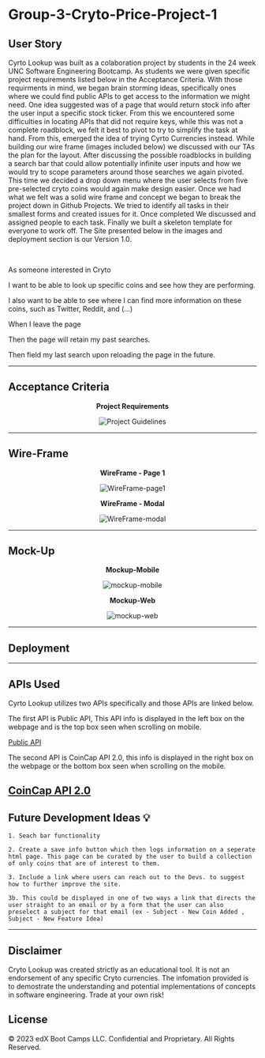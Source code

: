 # Group-3-Cryto-Price-Project-1

## User Story


Cyrto Lookup was built as a colaboration project by students in the 24 week UNC Software Engineering Bootcamp. As students we were given specific project requirements listed below in the Acceptance Criteria. With those requirments in mind, we began brain storming ideas, specifically ones where we could find public APIs to get access to the information we might need. One idea suggested was of a page that would return stock info after the user input a specific stock ticker. From this we encountered some difficulties in locating APIs that did not require keys, while this was not a complete roadblock, we felt it best to pivot to try to simplify the task at hand. From this, emerged the idea of trying Cyrto Currencies instead. While building our wire frame (images included below) we discussed with our TAs the plan for the layout. After discussing the possible roadblocks in building a search bar that could allow potentially infinite user inputs and how we would try to scope parameters around those searches we again pivoted. This time we decided a drop down menu where the user  selects from five pre-selected cryto coins would again make design easier. Once we had what we felt was a solid wire frame and concept we began to break the project down in Github Projects. We tried to identify all tasks in their smallest forms and created issues for it. Once completed We discussed and assigned people to each task. Finally we built a skeleton template for everyone to work off. The Site presented below in the images and deployment section is our Version 1.0. 




<br>

As someone interested in Cryto 

I want to be able to look up specific coins and see how they are performing. 

I also want to be able to see where I can find more information on these coins, such as Twitter, Reddit, and (...)

When I leave the page 

Then the page will retain my past searches.

Then field my last search upon reloading the page in the future.

---
## Acceptance Criteria

<strong><p align="center">
Project Requirements
</p></strong>
<p align="center">
    <img src="./assets/guidelines-project1.PNG" alt="Project Guidelines">
</p>

---
## Wire-Frame

<strong><p align="center">
WireFrame - Page 1
</p></strong>

<p align="center">
    <img src="./assets/wireframe-p1.PNG" alt="WireFrame-page1">
</p>

<strong><p align="center">
WireFrame - Modal
</p></strong>

<p align="center">
    <img src="./assets/wireFrame-modal.PNG" alt="WireFrame-modal">
</p>

---
## Mock-Up

<strong><p align="center">
Mockup-Mobile
</p></strong>

<p align="center">
    <img src="./assets/mockup-mobile.png" alt="mockup-mobile">
</p>

<strong><p align="center">
Mockup-Web
</p></strong>

<p align="center">
    <img src="./assets/mockup-web.png" alt="mockup-web">
</p>

---

## Deployment 


---
## APIs Used

Cyrto Lookup utilizes two APIs specifically and those APIs are linked below.


The first API is Public API, This API info is displayed in the left box on the webpage and is the top box seen when scrolling on mobile.

[Public API](https://documenter.getpostman.com/view/5734027/RzZ6Hzr3?version=latest)

The second API is CoinCap API 2.0, this info is displayed in the right box on the webpage or the bottom box seen when scrolling on the mobile.

[CoinCap API 2.0](https://docs.coincap.io/#ee0c0be6-513f-4466-bbb0-2016add462e9)
---
## Future Development Ideas 💡

    1. Seach bar functionality

    2. Create a save info button which then logs information on a seperate html page. This page can be curated by the user to build a collection of only coins that are of interest to them. 

    3. Include a link where users can reach out to the Devs. to suggest how to further improve the site. 

    3b. This could be displayed in one of two ways a link that directs the user straight to an email or by a form that the user can also preselect a subject for that email (ex - Subject - New Coin Added , Subject - New Feature Idea)
---
## Disclaimer


Cryto Lookup was created strictly as an educational tool. It is not an endorsement of any specific Cryto currencies. The infomation provided is to demostrate the understanding and potential implementations of concepts in software engineering. Trade at your own risk!

## License


© 2023 edX Boot Camps LLC. Confidential and Proprietary. All Rights Reserved.
